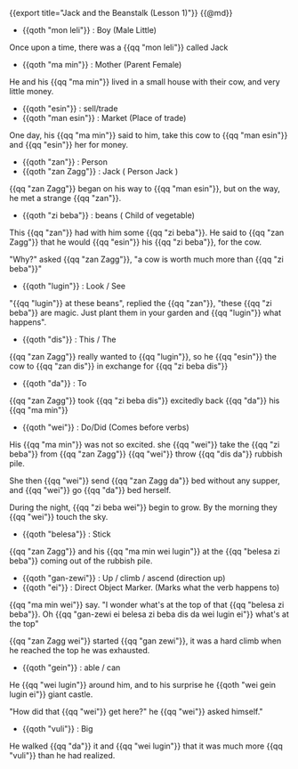{{export title="Jack and the Beanstalk (Lesson 1)"}}
{{@md}}

- {{qoth "mon leli"}} : Boy (Male Little)

Once upon a time, there was a {{qq "mon leli"}} called Jack

- {{qoth "ma min"}} : Mother (Parent Female)

He and his {{qq "ma min"}} lived in a small house with their cow, and very little money.

- {{qoth "esin"}} : sell/trade
- {{qoth "man esin"}} : Market (Place of trade)

One day, his {{qq "ma min"}} said to him, take this cow to {{qq "man esin"}} and {{qq "esin"}} her for money.

- {{qoth "zan"}} : Person
- {{qoth "zan Zagg"}} : Jack ( Person Jack ) 

{{qq "zan Zagg"}} began on his way to {{qq "man esin"}}, but on the way, he met a strange {{qq "zan"}}.

- {{qoth "zi beba"}} : beans ( Child of vegetable)

This {{qq "zan"}} had with him some {{qq "zi beba"}}. He said to {{qq "zan Zagg"}} that he would {{qq "esin"}} his {{qq "zi beba"}}, for the cow.

"Why?" asked {{qq "zan Zagg"}}, "a cow is worth much more than {{qq "zi beba"}}"

- {{qoth "lugin"}} : Look / See

"{{qq "lugin"}} at these beans", replied the {{qq "zan"}}, "these {{qq "zi beba"}} are magic. Just plant them in your garden and {{qq "lugin"}} what happens".

- {{qoth "dis"}} : This / The

{{qq "zan Zagg"}} really wanted to {{qq "lugin"}}, so he {{qq "esin"}} the cow to {{qq "zan dis"}} in exchange for {{qq "zi beba dis"}}

- {{qoth "da"}} : To

{{qq "zan Zagg"}} took {{qq "zi beba dis"}} excitedly back {{qq "da"}} his {{qq "ma min"}}

- {{qoth "wei"}} : Do/Did (Comes before verbs)

His {{qq "ma min"}} was not so excited. she {{qq "wei"}} take the {{qq "zi beba"}} from {{qq "zan Zagg"}} {{qq "wei"}} throw {{qq "dis da"}} rubbish pile.

She then {{qq "wei"}} send {{qq "zan Zagg da"}} bed without any supper, and {{qq "wei"}} go {{qq "da"}} bed herself.

During the night, {{qq "zi beba wei"}} begin to grow. By the morning they {{qq "wei"}} touch the sky.

- {{qoth "belesa"}} : Stick

{{qq "zan Zagg"}} and his {{qq "ma min wei lugin"}} at the {{qq "belesa zi beba"}} coming out of the rubbish pile.

- {{qoth "gan-zewi"}} : Up / climb / ascend (direction up)
- {{qoth "ei"}} : Direct Object Marker. (Marks what the verb happens to)

{{qq "ma min wei"}} say. "I wonder what's at the top of that {{qq "belesa zi beba"}}. Oh {{qq "gan-zewi ei belesa zi beba dis da wei lugin ei"}} what's at the top"

{{qq "zan Zagg wei"}} started {{qq "gan zewi"}}, it was a hard climb when he reached the top he was exhausted.

- {{qoth "gein"}} : able / can

He {{qq "wei lugin"}} around him, and to his surprise he {{qoth "wei gein lugin ei"}} giant castle.

"How did that {{qq "wei"}} get here?" he {{qq "wei"}} asked himself." 

- {{qoth "vuli"}} : Big

He walked {{qq "da"}} it and {{qq "wei lugin"}} that it was much more {{qq "vuli"}} than he had realized.




